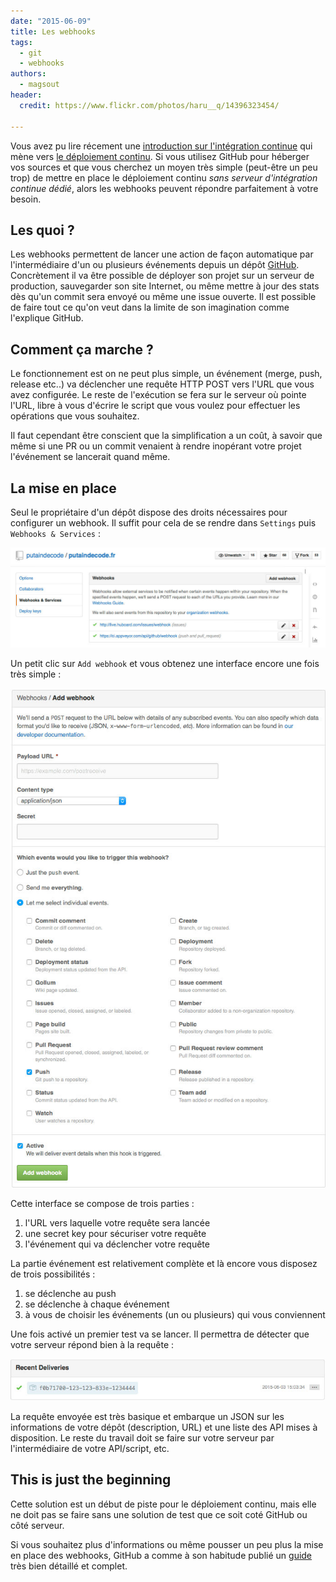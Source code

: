 ```yaml
---
date: "2015-06-09"
title: Les webhooks
tags:
  - git
  - webhooks
authors:
  - magsout
header:
  credit: https://www.flickr.com/photos/haru__q/14396323454/

---
```


Vous avez pu lire récement une [introduction sur l'intégration continue](http://putaindecode.fr/posts/ci/le-deploiement-continu/) qui mène vers [le déploiement continu](http://putaindecode.fr/posts/ci/introduction/). Si vous utilisez GitHub pour héberger vos sources et que vous cherchez un moyen très simple (peut-être un peu trop) de mettre en place le déploiement continu _sans serveur d'intégration continue dédié_, alors les webhooks peuvent répondre parfaitement à votre besoin.

## Les quoi ?

Les webhooks permettent de lancer une action de façon automatique par l'intermédiaire d'un ou plusieurs événements depuis un dépôt [GitHub](GitHub.com). Concrètement il va être possible de déployer son projet sur un serveur de production, sauvegarder son site Internet, ou même mettre à jour des stats dès qu'un commit sera envoyé ou même une issue ouverte. Il est possible de faire tout ce qu'on veut dans la limite de son imagination comme l'explique GitHub.

## Comment ça marche ?

Le fonctionnement est on ne peut plus simple, un événement (merge, push, release etc..) va déclencher une requête HTTP POST vers l'URL que vous avez configurée. Le reste de l'exécution se fera sur le serveur où pointe l'URL, libre à vous d'écrire le script que vous voulez pour effectuer les opérations que vous souhaitez.

Il faut cependant être conscient que la simplification a un coût, à savoir que même si une PR ou un commit venaient à rendre inopérant votre projet l'événement se lancerait quand même.

## La mise en place

Seul le propriétaire d'un dépôt dispose des droits nécessaires pour configurer un webhook. Il suffit pour cela de se rendre dans `Settings` puis `Webhooks & Services` :

![](setting_webhook.jpg)

Un petit clic sur `Add webhook` et vous obtenez une interface encore une fois très simple :

![](configuration_webhook.jpg)

Cette interface se compose de trois parties :

1. l'URL vers laquelle votre requête sera lancée
2. une secret key pour sécuriser votre requête
3. l'événement qui va déclencher votre requête

La partie événement est relativement complète et là encore vous disposez de trois possibilités :

1. se déclenche au push
2. se déclenche à chaque événement
3. à vous de choisir les événements (un ou plusieurs) qui vous conviennent

Une fois activé un premier test va se lancer. Il permettra de détecter que votre serveur répond bien à la requête :

![](test_webhook.jpg)

La requête envoyée est très basique et embarque un JSON sur les informations de votre dépôt (description, URL) et une liste des API mises à disposition. Le reste du travail doit se faire sur votre serveur par l'intermédiaire de votre API/script, etc.

## This is just the beginning

Cette solution est un début de piste pour le déploiement continu, mais elle ne doit pas se faire sans une solution de test que ce soit coté GitHub ou côté serveur.

Si vous souhaitez plus d'informations ou même pousser un peu plus la mise en place des webhooks, GitHub a comme à son habitude publié un [guide](https://developer.github.com/webhooks/) très bien détaillé et complet.
